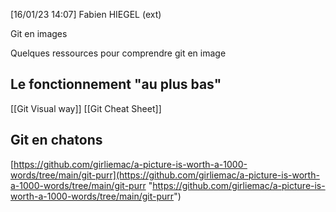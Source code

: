[16/01/23 14:07] Fabien HIEGEL (ext)

Git en images

Quelques ressources pour comprendre git en image 

## Le fonctionnement "au plus bas"

[[Git Visual way]]
[[Git Cheat Sheet]]

## Git en chatons

[https://github.com/girliemac/a-picture-is-worth-a-1000-words/tree/main/git-purr](https://github.com/girliemac/a-picture-is-worth-a-1000-words/tree/main/git-purr "https://github.com/girliemac/a-picture-is-worth-a-1000-words/tree/main/git-purr")
